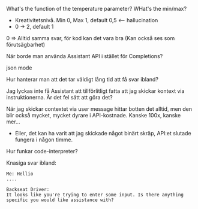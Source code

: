 What's the function of the temperature parameter? WHat's the min/max?
* Kreativitetsnivå. Min 0, Max 1, default 0,5 <-- hallucination
* 0 -> 2, default 1

0 => Alltid samma svar, för kod kan det vara bra
(Kan också ses som förutsägbarhet)

När borde man använda Assistant API i stället för Completions?

json mode

Hur hanterar man att det tar väldigt lång tid att få svar ibland?

Jag lyckas inte få Assistant att tillförlitligt fatta att jag skickar kontext
via instruktionerna. Är det fel sätt att göra det?

När jag skickar contextet via user message hittar botten det alltid, men den blir också mycket, mycket dyrare i API-kostnade. Kanske 100x, kanske mer...
* Eller, det kan ha varit att jag skickade något binärt skräp, API:et slutade fungera i någon timme.

Hur funkar code-interpreter?


Knasiga svar ibland:

```
Me: Hellio
....

Backseat Driver:
It looks like you're trying to enter some input. Is there anything specific you would like assistance with?
```